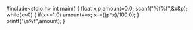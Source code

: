 
#include<stdio.h> 
int main() 
{ 
float x,p,amount=0.0; 
scanf("%f%f",&x&p); while(x>0) 
{ if(x>=1.0) amount+=x; 
x-=((p*x)/100.0); 
} 
printf("\n%f",amount); 
}
